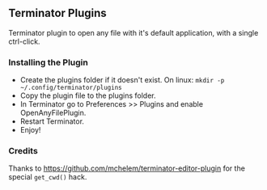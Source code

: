 Terminator Plugins
----------------------
Terminator plugin to open any file with it's default application, with a single ctrl-click.


### Installing the Plugin ###
* Create the plugins folder if it doesn't exist. On linux: `mkdir -p ~/.config/terminator/plugins`
* Copy the plugin file to the plugins folder.
* In Terminator go to Preferences >> Plugins and enable OpenAnyFilePlugin.
* Restart Terminator.
* Enjoy!

### Credits ###
Thanks to https://github.com/mchelem/terminator-editor-plugin for the special `get_cwd()` hack.
